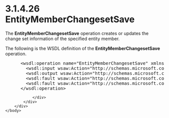 <html dir="LTR" xmlns:mshelp="http://msdn.microsoft.com/mshelp" xmlns:ddue="http://ddue.schemas.microsoft.com/authoring/2003/5" xmlns:xlink="http://www.w3.org/1999/xlink" xmlns:tool="http://www.microsoft.com/tooltip">
    <head>
        <meta http-equiv="Content-Type" content="text/html; CHARSET=utf-8"></meta>
        <meta name="save" content="history"></meta>
        <title>3.1.4.26 EntityMemberChangesetSave</title>
        <xml>
            <mshelp:toctitle title="3.1.4.26 EntityMemberChangesetSave"></mshelp:toctitle>
            <mshelp:rltitle title="[MS-SSMDSWS-15]: EntityMemberChangesetSave"></mshelp:rltitle>
            <mshelp:keyword index="A" term="e7d3ddde-ab73-477c-bc41-024d3fe0d7a6"></mshelp:keyword>
            <mshelp:attr name="DCSext.ContentType" value="open specification"></mshelp:attr>
            <mshelp:attr name="AssetID" value="e7d3ddde-ab73-477c-bc41-024d3fe0d7a6"></mshelp:attr>
            <mshelp:attr name="TopicType" value="kbRef"></mshelp:attr>
            <mshelp:attr name="DCSext.Title" value="[MS-SSMDSWS-15]: EntityMemberChangesetSave" />
        </xml>
    </head>
    <body>
        <div id="header">
            <h1 class="heading">3.1.4.26 EntityMemberChangesetSave</h1>
        </div>
        <div id="mainSection">
            <div id="mainBody">
                <div id="allHistory" class="saveHistory"></div>
                <div id="sectionSection0" class="section" name="collapseableSection">
                    

<p>The <b>EntityMemberChangesetSave</b> operation creates or
updates the change set information of the specified entity member.</p>

<p>The following is the WSDL definition of the <b>EntityMemberChangesetSave</b>
operation.</p>

<dl>
<dd>
<div><pre> &lt;wsdl:operation name=&quot;EntityMemberChangesetSave&quot; xmlns:wsdl=&quot;http://schemas.xmlsoap.org/wsdl/&quot;&gt;
   &lt;wsdl:input wsaw:Action=&quot;http://schemas.microsoft.com/sqlserver/masterdataservices/2009/09/IService/EntityMemberChangesetSave&quot; name=&quot;EntityMemberChangesetSaveRequest&quot; message=&quot;tns:EntityMemberChangesetSaveRequest&quot; xmlns:wsaw=&quot;http://www.w3.org/2006/05/addressing/wsdl&quot; /&gt;
   &lt;wsdl:output wsaw:Action=&quot;http://schemas.microsoft.com/sqlserver/masterdataservices/2009/09/IService/EntityMemberChangesetSaveResponse&quot; name=&quot;EntityMemberChangesetSaveResponse&quot; message=&quot;tns:EntityMemberChangesetSaveResponse&quot; xmlns:wsaw=&quot;http://www.w3.org/2006/05/addressing/wsdl&quot; /&gt;
   &lt;wsdl:fault wsaw:Action=&quot;http://schemas.microsoft.com/sqlserver/masterdataservices/2009/09/IService/EntityMemberChangesetSaveEditionExpiredMessageFault&quot; name=&quot;EditionExpiredMessageFault&quot; message=&quot;tns:IService_EntityMemberChangesetSave_EditionExpiredMessageFault_FaultMessage&quot; xmlns:wsaw=&quot;http://www.w3.org/2006/05/addressing/wsdl&quot; /&gt;
   &lt;wsdl:fault wsaw:Action=&quot;http://schemas.microsoft.com/sqlserver/masterdataservices/2009/09/IService/EntityMemberChangesetSaveSkuNotSupportedMessageFault&quot; name=&quot;SkuNotSupportedMessageFault&quot; message=&quot;tns:IService_EntityMemberChangesetSave_SkuNotSupportedMessageFault_FaultMessage&quot; xmlns:wsaw=&quot;http://www.w3.org/2006/05/addressing/wsdl&quot; /&gt;
 &lt;/wsdl:operation&gt;
</pre></div>
</dd></dl>


                </div>
            </div>
        </div>
    </body>
</html>